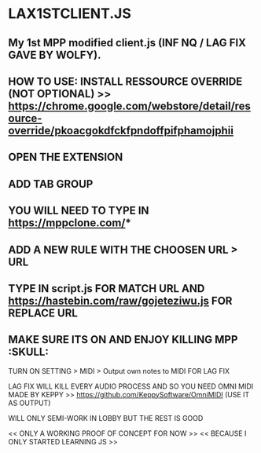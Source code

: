 # LAX1STCLIENT.JS
My 1st MPP modified client.js (INF NQ / LAG FIX GAVE BY WOLFY).
-----------------------------------------------------------------
HOW TO USE:
INSTALL RESSOURCE OVERRIDE (NOT OPTIONAL) >> https://chrome.google.com/webstore/detail/resource-override/pkoacgokdfckfpndoffpifphamojphii
-
OPEN THE EXTENSION
-
ADD TAB GROUP
-
YOU WILL NEED TO TYPE IN https://mppclone.com/*
-
ADD A NEW RULE WITH THE CHOOSEN URL > URL
-
TYPE IN script.js FOR MATCH URL AND https://hastebin.com/raw/gojeteziwu.js FOR REPLACE URL
-
MAKE SURE ITS ON AND ENJOY KILLING MPP :SKULL:
-----------------------------------------------------------------
TURN ON SETTING > MIDI > Output own notes to MIDI FOR LAG FIX

LAG FIX WILL KILL EVERY AUDIO PROCESS AND SO YOU NEED OMNI MIDI MADE BY KEPPY >> https://github.com/KeppySoftware/OmniMIDI
(USE IT AS OUTPUT)

WILL ONLY SEMI-WORK IN LOBBY BUT THE REST IS GOOD

<< ONLY A WORKING PROOF OF CONCEPT FOR NOW >>
<< BECAUSE I ONLY STARTED LEARNING JS >>
